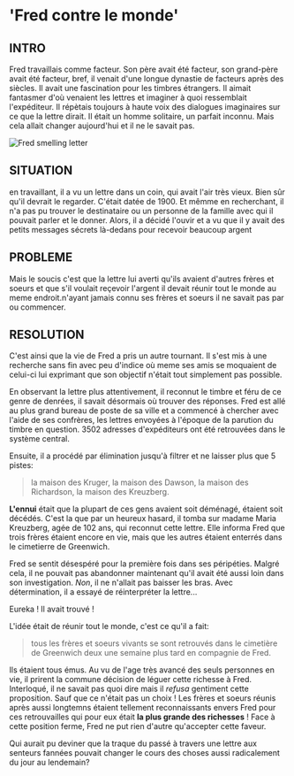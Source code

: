 # 'Fred contre le monde'

## INTRO

Fred travaillais comme facteur. 
Son père avait été facteur, son grand-père avait été facteur, 
bref, il venait d'une longue dynastie de facteurs après des siècles.
Il avait une fascination pour les timbres étrangers. 
Il aimait fantasmer d'où venaient les lettres et imaginer à quoi ressemblait l'expéditeur. 
Il répètais toujours à haute voix des dialogues imaginaires sur ce que la lettre dirait. 
Il était un homme solitaire, un parfait inconnu. Mais cela allait changer aujourd'hui et il ne le savait pas.

![Fred smelling letter](https://i.redd.it/ocq3iyp7xkgz.jpg)

## SITUATION
en travaillant, il a vu un lettre dans un coin, qui avait l'air très vieux.
Bien sûr qu'il devrait le regarder. C'était datée de 1900. Et mêmme en recherchant, il n'a pas pu trouver le destinataire ou un personne de la famille avec qui il pouvait parler et le donner.
Alors, il a décidé l'ouvir et a vu que il y avait des petits messages sécrets là-dedans pour recevoir beaucoup argent


## PROBLEME
Mais le soucis c'est que la lettre lui averti qu'ils avaient d'autres frères et soeurs et que s'il voulait reçevoir l'argent il devait réunir tout le monde au meme endroit.n'ayant jamais connu ses frères et soeurs il ne savait pas par ou commencer.

## RESOLUTION
C'est ainsi que la vie de Fred a pris un autre tournant. Il s'est mis à une recherche sans fin avec peu d'indice où meme ses amis se moquaient de celui-ci lui exprimant que son objectif n'était tout simplement pas possible.

En observant la lettre plus attentivement, il reconnut le timbre et féru de ce genre de denrées, il savait désormais où trouver des réponses.
Fred est allé au plus grand bureau de poste de sa ville et a commencé à chercher avec l'aide de ses confrères, les lettres envoyées à l'époque de la parution du timbre en question.
3502 adresses d'expéditeurs ont été retrouvées dans le système central.

Ensuite, il a procédé par élimination jusqu'à filtrer et ne laisser plus que 5 pistes: 
> la maison des Kruger,
> la maison des Dawson,
> la maison des Richardson,
> la maison des Kreuzberg.

**L'ennui** était que la plupart de ces gens avaient soit déménagé, étaient soit décédés.
C'est la que par un heureux hasard, il tomba sur madame Maria Kreuzberg, agée de 102 ans, qui reconnut cette lettre.
Elle informa Fred que trois frères étaient encore en vie, mais que les autres étaient enterrés dans le cimetierre de Greenwich.

Fred se sentit désespéré pour la première fois dans ses péripéties. Malgré cela, il ne pouvait pas abandonner maintenant qu'il avait été aussi loin dans son investigation. *Non*, il ne n'allait pas baisser les bras. Avec détermination, il a essayé de réinterpréter la lettre...

Eureka ! Il avait trouvé ! 

L'idée était de réunir tout le monde, c'est ce qu'il a fait:
> tous les frères et soeurs vivants se sont retrouvés dans le cimetière de Greenwich deux une semaine plus tard en compagnie de Fred. 

Ils étaient tous émus. Au vu de l'age très avancé des seuls personnes en vie, il prirent la commune décision de léguer cette richesse à Fred. Interloqué, il ne savait pas quoi dire mais il *refusa* gentiment cette proposition. Sauf que ce n'était pas un choix ! Les frères et soeurs réunis après aussi longtemns étaient tellement reconnaissants envers Fred pour ces retrouvailles qui pour eux était **la plus grande des richesses** ! Face à cette position ferme, Fred ne put rien d'autre qu'accepter cette faveur.

Qui aurait pu deviner que la traque du passé à travers une lettre aux senteurs fannées pouvait changer le cours des choses aussi radicalement du jour au lendemain? 
